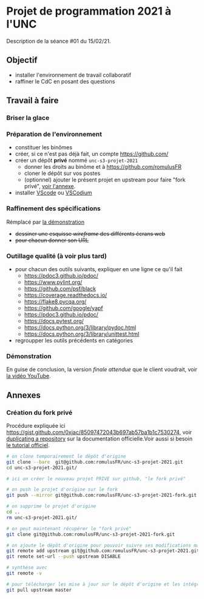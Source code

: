 Projet de programmation 2021 à l'UNC
====================================

Description de la séance #01 du 15/02/21.

Objectif
--------

* installer l'environnement de travail collaboratif
* raffiner le CdC en posant des questions

Travail à faire
---------------

### Briser la glace

### Préparation de l'environnement

* constituer les binômes
* créer, si ce n'est pas déjà fait, un compte <https://github.com/>
* créer un dépôt **privé** nommé `unc-s3-projet-2021`
  - donner les droits au binôme et à <https://github.com/romulusFR>
  - cloner le dépôt sur vos postes
  - (optionnel) ajouter le présent projet en upstream pour faire "fork privé", [voir l'annexe](#création-du-fork-privé).
* installer [VScode](https://code.visualstudio.com/) ou [VSCodium](https://vscodium.com/)

### Raffinement des spécifications

Rémplacé par [la démonstration](#démonstration)

* ~~dessiner une esquisse _wireframe_ des différents écrans web~~
* ~~pour chacun donner son URL~~

### Outillage qualité (à voir plus tard)

* pour chacun des outils suivants, expliquer en une ligne ce qu'il fait
  - <https://pdoc3.github.io/pdoc/>
  - <https://www.pylint.org/>
  - <https://github.com/psf/black>
  - <https://coverage.readthedocs.io/>
  - <https://flake8.pycqa.org/>
  - <https://github.com/google/yapf>
  - <https://pdoc3.github.io/pdoc/>
  - <https://docs.pytest.org/>
  - <https://docs.python.org/3/library/pydoc.html>
  - <https://docs.python.org/3/library/unittest.html>
* regroupper les outils précédents en catégories

### Démonstration

En guise de conclusion, la version _finale attendue_ que le client voudrait, voir [la vidéo YouTube](https://youtu.be/89NNkLoDkfk).

Annexes
-------

### Création du fork privé

Procédure expliquée ici <https://gist.github.com/0xjac/85097472043b697ab57ba1b1c7530274>, voir [duplicating a repository](https://docs.github.com/en/github/creating-cloning-and-archiving-repositories/duplicating-a-repository) sur la documentation officielle.Voir aussi si besoin [le tutorial officiel](https://www.atlassian.com/git/tutorials/syncing/git-fetch).

```bash
# on clone temporairement le dépôt d'origine
git clone --bare  git@github.com:romulusFR/unc-s3-projet-2021.git
cd unc-s3-projet-2021.git/

# ici on créer le nouveau projet PRIVE sur github, "le fork privé"

# on push le projet d'origine sur le fork
git push --mirror git@github.com:romulusFR/unc-s3-projet-2021-fork.git

# on supprime le projet d'origine
cd ..
rm unc-s3-projet-2021.git/

# on peut maintenant récupérer le "fork privé"
git clone git@github.com:romulusFR/unc-s3-projet-2021-fork.git

# on ajoute le dépôt d'origine pour pouvoir suivre ses modifications mais en interdisant les écritures
git remote add upstream git@github.com:romulusFR/unc-s3-projet-2021.git
git remote set-url --push upstream DISABLE

# synthèse avec
git remote -v

# pour télécharger les mise à jour sur le dépôt d'origine et les intégrer
git pull upstream master
```
